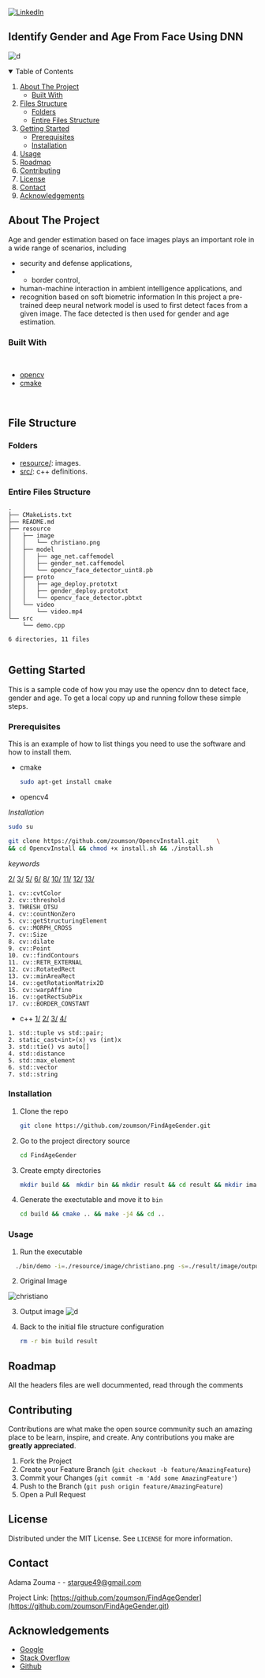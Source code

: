 [![LinkedIn][linkedin-shield]][linkedin-url]
<!--
[![Contributors][contributors-shield]][contributors-url]
[![Forks][forks-shield]][forks-url]
[![Stargazers][stars-shield]][stars-url]
[![Issues][issues-shield]][issues-url]
[![MIT License][license-shield]][license-url]
[![LinkedIn][linkedin-shield]][linkedin-url]


[![Github][github-shield]][github.com/zoumson?tab=repositories]
[![Stack Overflow][stackoverflow-shield]][stackoverflow.com/users/11175375/adam]
[![Leetcode][leetcode-shield]][eetcode.com/Hard_Code/]
-->
## Identify Gender and Age From Face Using DNN
![d](https://user-images.githubusercontent.com/38358621/123162190-e5324700-d4a2-11eb-9b61-316e6c7a17f5.png)
<!-- TABLE OF CONTENTS -->
<details open="open">
  <summary>Table of Contents</summary>
  <ol>
    <li>
      <a href="#about-the-project">About The Project</a>
      <ul>
        <li><a href="#built-with">Built With</a></li>
      </ul>
    </li>
    <li>
      <a href="#file-structure">Files Structure</a>
      <ul>
        <li><a href="#folders">Folders</a></li>
        <li><a href="#entire-files-structure">Entire Files Structure</a></li>
      </ul>
    </li>
    <li>
      <a href="#getting-started">Getting Started</a>
      <ul>
        <li><a href="#prerequisites">Prerequisites</a></li>
        <li><a href="#installation">Installation</a></li>
      </ul>
    </li>
    <li><a href="#usage">Usage</a></li>
    <li><a href="#roadmap">Roadmap</a></li>
    <li><a href="#contributing">Contributing</a></li>
    <li><a href="#license">License</a></li>
    <li><a href="#contact">Contact</a></li>
    <li><a href="#acknowledgements">Acknowledgements</a></li>
  </ol>
</details>



<!-- ABOUT THE PROJECT -->
## About The Project
<!-- [![Product Name Screen Shot][product-screenshot]](https://example.com) -->
Age and gender estimation based on face images plays an important role in a wide range of scenarios, including 
* security and defense applications, 
* * border control, 
* human-machine interaction in ambient intelligence applications, and 
* recognition based on soft biometric information
In this project a pre-trained deep neural network model is used to first detect faces from a given image. The face detected is then used for gender and age estimation. 
<!--Built with -->
### Built With

<br>

* [opencv](https://opencv.org/)
* [cmake](https://cmake.org/)

<br>

## File Structure

### Folders

* [resource/](resource/): images.
* [src/](src/): c++ definitions.


### Entire Files Structure 

```
.
├── CMakeLists.txt
├── README.md
├── resource
│   ├── image
│   │   └── christiano.png
│   ├── model
│   │   ├── age_net.caffemodel
│   │   ├── gender_net.caffemodel
│   │   └── opencv_face_detector_uint8.pb
│   ├── proto
│   │   ├── age_deploy.prototxt
│   │   ├── gender_deploy.prototxt
│   │   └── opencv_face_detector.pbtxt
│   └── video
│       └── video.mp4
└── src
    └── demo.cpp

6 directories, 11 files


```


<!-- GETTING STARTED -->
## Getting Started

This is a sample code of how you may use  the opencv dnn to detect face, gender and age.
To get a local copy up and running follow these simple steps.

### Prerequisites

This is an example of how to list things you need to use the software and how to install them.
* cmake
  ```sh
  sudo apt-get install cmake
  ```

 * opencv4

 *Installation*
 ```sh
 sudo su
 ```
 ```sh
git clone https://github.com/zoumson/OpencvInstall.git     \
&& cd OpencvInstall && chmod +x install.sh && ./install.sh
 ```
 *keywords* 
 
[2/](https://docs.opencv.org/2.4/modules/imgproc/doc/miscellaneous_transformations.html?highlight=threshold#threshold/)
[3/](https://learnopencv.com/otsu-thresholding-with-opencv/)
[5/](https://docs.opencv.org/master/d4/d86/group__imgproc__filter.html#gac342a1bb6eabf6f55c803b09268e36dc)
[6/](https://docs.opencv.org/master/d4/d86/group__imgproc__filter.html/)
[8/](https://stackoverflow.com/questions/11182203/helping-using-the-dilate-function-opencv/)
[10/](https://stackoverflow.com/questions/8449378/finding-contours-in-opencv/)
[11/](https://stackoverflow.com/questions/8830619/difference-between-cv-retr-list-cv-retr-tree-cv-retr-external/)
[12/](https://docs.opencv.org/3.4/db/dd6/classcv_1_1RotatedRect.html/)
[13/](https://docs.opencv.org/3.4/d3/dc0/group__imgproc__shape.html#ga3d476a3417130ae5154aea421ca7ead9/)


```
1. cv::cvtColor
2. cv::threshold
3. THRESH_OTSU
4. cv::countNonZero
5. cv::getStructuringElement
6. cv::MORPH_CROSS
7. cv::Size
8. cv::dilate
9. cv::Point
10. cv::findContours
11. cv::RETR_EXTERNAL
12. cv::RotatedRect
13. cv::minAreaRect	
14. cv::getRotationMatrix2D
15. cv::warpAffine
16. cv::getRectSubPix
17. cv::BORDER_CONSTANT
```
* c++ 
[1/](https://stackoverflow.com/questions/6687107/difference-between-stdpair-and-stdtuple-with-only-two-members/)
[2/](https://stackoverflow.com/questions/103512/why-use-static-castintx-instead-of-intx)
[3/](https://stackoverflow.com/questions/43762651/how-does-stdtie-work/)
[4/](https://www.geeksforgeeks.org/max_element-in-cpp/)

```
1. std::tuple vs std::pair;
2. static_cast<int>(x) vs (int)x
3. std::tie() vs auto[]
4. std::distance
5. std::max_element
6. std::vector
7. std::string
```
### Installation

1. Clone the repo
   ```sh
   git clone https://github.com/zoumson/FindAgeGender.git
   ```
2. Go to the project directory source
   ```sh
   cd FindAgeGender
   ```
3. Create empty directories 
   ```sh
   mkdir build &&  mkdir bin && mkdir result && cd result && mkdir image && cd ..
   ```
5. Generate the exectutable and move it to `bin`
   ```sh
   cd build && cmake .. && make -j4 && cd ..
   ```

<!-- USAGE EXAMPLES -->
### Usage

1. Run the executable 
 ```sh
   ./bin/demo -i=./resource/image/christiano.png -s=./result/image/output.png
```
2. Original Image

![christiano](https://user-images.githubusercontent.com/38358621/123162160-db104880-d4a2-11eb-8c32-d1ba2a3119b2.png)

3. Output image 
![d](https://user-images.githubusercontent.com/38358621/123162190-e5324700-d4a2-11eb-9b61-316e6c7a17f5.png)

4. Back to the initial file structure configuration
   ```sh
   rm -r bin build result 
   ```
<!-- ROADMAP -->
## Roadmap

All the headers files are well docummented, read through the comments

<!-- CONTRIBUTING -->
## Contributing

Contributions are what make the open source community such an amazing place to be learn, inspire, and create. Any contributions you make are **greatly appreciated**.

1. Fork the Project
2. Create your Feature Branch (`git checkout -b feature/AmazingFeature`)
3. Commit your Changes (`git commit -m 'Add some AmazingFeature'`)
4. Push to the Branch (`git push origin feature/AmazingFeature`)
5. Open a Pull Request



<!-- LICENSE -->
## License

Distributed under the MIT License. See `LICENSE` for more information.



<!-- CONTACT -->
## Contact

Adama Zouma - <!-- [@your_twitter](https://twitter.com/your_username) -->- stargue49@gmail.com

Project Link: [https://github.com/zoumson/FindAgeGender](https://github.com/zoumson/FindAgeGender.git)



<!-- ACKNOWLEDGEMENTS -->
## Acknowledgements
* [Google](https://www.google.com/)
* [Stack Overflow](https://stackoverflow.com/)
* [Github](https://github.com/)




<!-- MARKDOWN LINKS & IMAGES -->
<!-- https://www.markdownguide.org/basic-syntax/#reference-style-links -->

[contributors-shield]: https://img.shields.io/github/contributors/othneildrew/Best-README-Template.svg?style=for-the-badge
[contributors-url]: https://github.com/othneildrew/Best-README-Template/graphs/contributors
[forks-shield]: https://img.shields.io/github/forks/othneildrew/Best-README-Template.svg?style=for-the-badge
[forks-url]: https://github.com/othneildrew/Best-README-Template/network/members
[stars-shield]: https://img.shields.io/github/stars/othneildrew/Best-README-Template.svg?style=for-the-badge
[stars-url]: https://github.com/othneildrew/Best-README-Template/stargazers
[issues-shield]: https://img.shields.io/github/issues/othneildrew/Best-README-Template.svg?style=for-the-badge
[issues-url]: https://github.com/othneildrew/Best-README-Template/issues
[license-shield]: https://img.shields.io/github/license/othneildrew/Best-README-Template.svg?style=for-the-badge
[license-url]: https://github.com/othneildrew/Best-README-Template/blob/master/LICENSE.txt
[linkedin-shield]: https://img.shields.io/badge/-LinkedIn-black.svg?style=for-the-badge&logo=linkedin&colorB=555
[linkedin-url]: linkedin.com/in/adama-zouma-553bba13a
[product-screenshot]: images/screenshot.png

